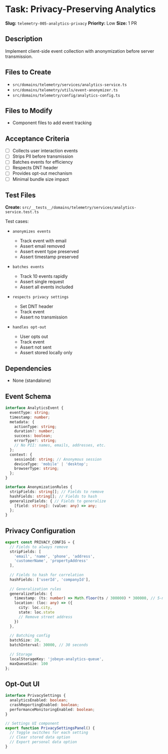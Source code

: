 # Task: Privacy-Preserving Analytics

**Slug:** `telemetry-005-analytics-privacy`
**Priority:** Low
**Size:** 1 PR

## Description
Implement client-side event collection with anonymization before server transmission.

## Files to Create
- `src/domains/telemetry/services/analytics-service.ts`
- `src/domains/telemetry/utils/event-anonymizer.ts`
- `src/domains/telemetry/config/analytics-config.ts`

## Files to Modify
- Component files to add event tracking

## Acceptance Criteria
- [ ] Collects user interaction events
- [ ] Strips PII before transmission
- [ ] Batches events for efficiency
- [ ] Respects DNT header
- [ ] Provides opt-out mechanism
- [ ] Minimal bundle size impact

## Test Files
**Create:** `src/__tests__/domains/telemetry/services/analytics-service.test.ts`

Test cases:
- `anonymizes events`
  - Track event with email
  - Assert email removed
  - Assert event type preserved
  - Assert timestamp preserved
  
- `batches events`
  - Track 10 events rapidly
  - Assert single request
  - Assert all events included
  
- `respects privacy settings`
  - Set DNT header
  - Track event
  - Assert no transmission
  
- `handles opt-out`
  - User opts out
  - Track event
  - Assert not sent
  - Assert stored locally only

## Dependencies
- None (standalone)

## Event Schema
```typescript
interface AnalyticsEvent {
  eventType: string;
  timestamp: number;
  metadata: {
    actionType: string;
    duration?: number;
    success: boolean;
    errorType?: string;
    // No PII: names, emails, addresses, etc.
  };
  context: {
    sessionId: string; // Anonymous session
    deviceType: 'mobile' | 'desktop';
    browserType: string;
  };
}

interface AnonymizationRules {
  stripFields: string[]; // Fields to remove
  hashFields: string[]; // Fields to hash
  generalizeFields: { // Fields to generalize
    [field: string]: (value: any) => any;
  };
}
```

## Privacy Configuration
```typescript
export const PRIVACY_CONFIG = {
  // Fields to always remove
  stripFields: [
    'email', 'name', 'phone', 'address',
    'customerName', 'propertyAddress'
  ],
  
  // Fields to hash for correlation
  hashFields: ['userId', 'companyId'],
  
  // Generalization rules
  generalizeFields: {
    timestamp: (ts: number) => Math.floor(ts / 300000) * 300000, // 5-min buckets
    location: (loc: any) => ({ 
      city: loc.city, 
      state: loc.state 
      // Remove street address
    })
  },
  
  // Batching config
  batchSize: 20,
  batchInterval: 30000, // 30 seconds
  
  // Storage
  localStorageKey: 'jobeye-analytics-queue',
  maxQueueSize: 100
};
```

## Opt-Out UI
```typescript
interface PrivacySettings {
  analyticsEnabled: boolean;
  crashReportingEnabled: boolean;
  performanceMonitoringEnabled: boolean;
}

// Settings UI component
export function PrivacySettingsPanel() {
  // Toggle switches for each setting
  // Clear stored data option
  // Export personal data option
}
```